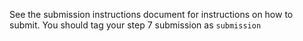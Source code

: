 

See the submission instructions document for instructions on how to submit. You should tag your step 7 submission as `submission`
